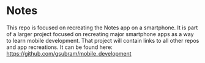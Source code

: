 # Notes
This repo is focused on recreating the Notes app on a smartphone.
It is part of a larger project focused on recreating major smartphone apps as a way to learn mobile development.
That project will contain links to all other repos and app recreations. It can be found here: https://github.com/gsubram/mobile_development
